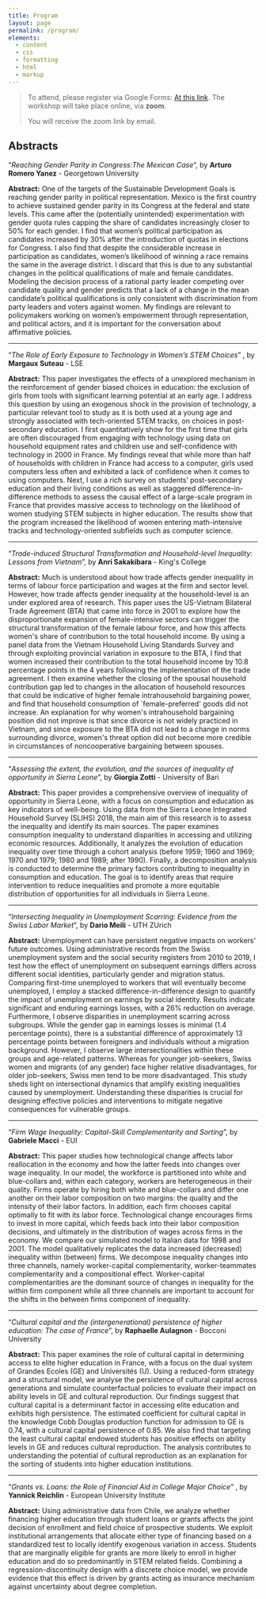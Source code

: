 ```yaml
---
title: Program
layout: page
permalink: /program/
elements:
  - content
  - css
  - formatting
  - html
  - markup  
---
```

 
<object data="../ECINEQ_FinalSchedule.pdf" width="1000" height="1000" type='application/pdf'></object>

> To attend, please register via Google Forms: [At this link](https://docs.google.com/forms/d/e/1FAIpQLSe2ZsqnkdDXZVoCGVIS-RELlUpLMHBANocngbA7eiP0oRf0wg/viewform).
> The workshop will take place online, via **zoom**.
> <footer> You will receive the zoom link by email.</footer>


## Abstracts 

“_Reaching Gender Parity in Congress:The Mexican Case_”, by **Arturo Romero Yanez** - Georgetown University

**Abstract:** One of the targets of the Sustainable Development Goals is reaching gender parity in political representation. Mexico is the first country to achieve sustained gender parity in its Congress at the federal and state levels. This came after the (potentially unintended) experimentation with gender quota rules capping the share of candidates increasingly closer to 50% for each gender. I find that women’s political participation as candidates increased by 30% after the introduction of quotas in elections for Congress. I also find that despite the considerable increase in participation as candidates, women’s likelihood of winning a race remains the same in the average district. I discard that this is due to any substantial changes in the political qualifications of male and female candidates. Modeling the decision process of a rational party leader competing over candidate quality and gender predicts that a lack of a change in the mean candidate’s political qualifications is only consistent with discrimination from party leaders and voters against women. My findings are relevant to policymakers working on women’s empowerment through representation, and political actors, and it is important for the conversation about affirmative policies.

-----------------------------------------------------------------------------------------------

“_The Role of Early Exposure to Technology in Women’s STEM Choices_” , by **Margaux Suteau** - LSE

**Abstract:** This paper investigates the effects of a unexplored mechanism in the reinforcement of gender biased choices in education: the exclusion of girls from tools with significant learning potential at an early age. I address this question by using an exogenous shock in the provision of technology, a particular relevant tool to study as it is both used at a young age and strongly associated with tech-oriented STEM tracks, on choices in post-secondary education. I first quantitatively show for the first time that girls are often discouraged from engaging with technology using data on household equipment rates and children use and self-confidence with technology in 2000 in France. My findings reveal that while more than half of households with children in France had access to a computer, girls used computers less often and exhibited a lack of confidence when it comes to using computers. Next, I use a rich survey on students’ post-secondary education and their living conditions as well as staggered difference-in-difference methods to assess the causal effect of a large-scale program in France that provides massive access to technology on the likelihood of women studying STEM subjects in higher education. The results show that the program increased the likelihood of women entering math-intensive tracks and technology-oriented subfields such as computer science.


-----------------------------------------------------------------------------------------------

“_Trade-induced Structural Transformation and Household-level Inequality: Lessons from Vietnam_”, by **Anri Sakakibara** -  King's College

**Abstract:** Much is understood about how trade affects gender inequality in terms of labour force participation and wages at the firm and sector level. However, how trade affects gender inequality at the household-level is an under explored area of research. This paper uses the US-Vietnam Bilateral Trade Agreement (BTA) that came into force in 2001 to explore how the disproportionate expansion of female-intensive sectors can trigger the structural transformation of the female labour force, and how this affects women's share of contribution to the total household income. By using a panel data from the Vietnam Household Living Standards Survey and through exploiting provincial variation in exposure to the BTA, I find that women increased their contribution to the total household income by 10.8 percentage points in the 4 years following the implementation of the trade agreement. I then examine whether the closing of the spousal household contribution gap led to changes in the allocation of household resources that could be indicative of higher female intrahousehold bargaining power, and find that household consumption of `female-preferred' goods did not increase. An explanation for why women's intrahousehold bargaining position did not improve is that since divorce is not widely practiced in Vietnam, and since exposure to the BTA did not lead to a change in norms surrounding divorce, women's threat option did not become more credible in circumstances of noncooperative bargaining between spouses.


-----------------------------------------------------------------------------------------------

 “_Assessing the extent, the evolution, and the sources of inequality of opportunity in Sierra Leone_”, by **Giorgia Zotti** -  University of Bari

**Abstract:** This paper provides a comprehensive overview of inequality of opportunity in Sierra Leone, with a focus on consumption and education as key indicators of well-being. Using data from the Sierra Leone Integrated Household Survey (SLIHS) 2018, the main aim of this research is to assess the inequality and identify its main sources. The paper examines consumption inequality to understand disparities in accessing and utilizing economic resources. Additionally, it analyzes the evolution of education inequality over time through a cohort analysis (before 1959; 1960 and 1969; 1970 and 1979; 1980 and 1989; after 1990). Finally, a decomposition analysis is conducted to determine the primary factors contributing to inequality in consumption and education. The goal is to identify areas that require intervention to reduce inequalities and promote a more equitable distribution of opportunities for all individuals in Sierra Leone.

-----------------------------------------------------------------------------------------------

“_Intersecting Inequality in Unemployment Scarring: Evidence from the Swiss Labor Market_”, by **Dario Meili** - UTH ZUrich 

**Abstract:** Unemployment can have persistent negative impacts on workers' future outcomes. Using administrative records from the Swiss unemployment system and the social security registers from 2010 to 2019, I test how the effect of unemployment on subsequent earnings differs across different social identities, particularly gender and migration status. Comparing first-time unemployed to workers that will eventually become unemployed, I employ a stacked difference-in-difference design to quantify the impact of unemployment on earnings by social identity. Results indicate significant and enduring earnings losses, with a 26% reduction on average. Furthermore, I observe disparities in unemployment scarring across subgroups. While the gender gap in earnings losses is minimal (1.4 percentage points), there is a substantial difference of approximately 13 percentage points between foreigners and individuals without a migration background. However, I observe large intersectionalities within these groups and age-related patterns. Whereas for younger job-seekers, Swiss women and migrants (of any gender) face higher relative disadvantages, for older job-seekers, Swiss men tend to be more disadvantaged. This study sheds light on intersectional dynamics that amplify existing inequalities caused by unemployment. Understanding these disparities is crucial for designing effective policies and interventions to mitigate negative consequences for vulnerable groups.

-----------------------------------------------------------------------------------------------

“_Firm Wage Inequality: Capital-Skill Complementarity and Sorting_”, by **Gabriele Macci** - EUI 

**Abstract:** This paper studies how technological change affects labor reallocation in the economy and how the latter feeds into changes over wage inequality. In our model, the workforce is partitioned into white and blue-collars and, within each category, workers are heterogeneous in their quality. Firms operate by hiring both white and blue-collars and differ one another on their labor composition on two margins: the quality and the intensity of their labor factors. In addition, each firm chooses capital optimally to fit with its labor force. Technological change encourages firms to invest in more capital, which feeds back into their labor composition decisions, and ultimately in the distribution of wages across firms in the economy. We compare our simulated model to Italian data for 1998 and 2001. The model qualitatively replicates the data increased (decreased) inequality within (between) firms. We decompose inequality changes into three channels, namely worker-capital complementarity, worker-teammates complementarity and a compositional effect. Worker-capital complementarities are the dominant source of changes in inequality for the within firm component while all three channels are important to account for the shifts in the between firms component of inequality.

-----------------------------------------------------------------------------------------------

“_Cultural capital and the (intergenerational) persistence of higher education: The case of France_”, by **Raphaelle Aulagnon** - Bocconi University

**Abstract:** This paper examines the role of cultural capital in determining access to elite higher education in France, with a focus on the dual system of Grandes Ecoles (GE) and Universités (U). Using a reduced-form strategy and a structural model, we analyse the persistence of cultural capital across generations and simulate counterfactual policies to evaluate their impact on ability levels in GE and cultural reproduction. Our findings suggest that cultural capital is a determinant factor in accessing elite education and exhibits high persistence. The estimated coefficient for cultural capital in the knowledge Cobb Douglas production function for admission to GE is 0.74, with a cultural capital persistence of 0.85. We also find that targeting the least cultural capital endowed students has positive effects on ability levels in GE and reduces cultural reproduction. The analysis contributes to understanding the potential of cultural reproduction as an explanation for the sorting of students into higher education institutions.

-----------------------------------------------------------------------------------------------

 “_Grants vs. Loans: the Role of Financial Aid in College Major Choice_” , by **Yannick Reichlin** - European University Institute 

**Abstract:** Using administrative data from Chile, we analyze whether financing higher education through student loans or grants affects the joint decision of enrollment and field choice of prospective students. We exploit institutional arrangements that allocate either type of financing based on a standardized test to locally identify exogenous variation in access. Students that are marginally eligible for grants are more likely to enroll in higher education and do so predominantly in STEM related fields. Combining a regression-discontinuity design with a discrete choice model, we provide evidence that this effect is driven by grants acting as insurance mechanism against uncertainty about degree completion.


